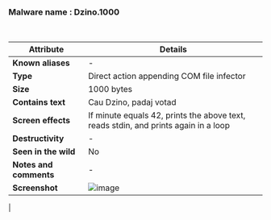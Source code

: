 <h3>Malware name	: Dzino.1000 </h3><br>

| **Attribute**          | **Details** |
|------------------------|------------|
| **Known aliases**      | - |
| **Type**              | Direct action appending COM file infector |
| **Size** | 1000 bytes |
| **Contains text**     | Cau Dzino, padaj votad |
| **Screen effects**    | If minute equals 42, prints the above text, reads stdin, and prints again in a loop |
| **Destructivity**     | - |
| **Seen in the wild**  | No |
| **Notes and comments** | - |
| **Screenshot** | ![image](https://github.com/user-attachments/assets/81b427c1-022c-4661-8bff-ff1e4ad83978)
 |








